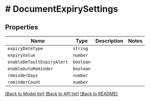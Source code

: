 # # DocumentExpirySettings



## Properties

Name | Type | Description | Notes
------------ | ------------- | ------------- | -------------
| `expiryDateType` | ```string``` |   |  |
| `expiryValue` | ```number``` |   |  |
| `enableDefaultExpiryAlert` | ```boolean``` |   |  |
| `enableAutoReminder` | ```boolean``` |   |  |
| `reminderDays` | ```number``` |   |  |
| `reminderCount` | ```number``` |   |  |

[[Back to Model list]](../README.md#models) [[Back to API list]](../README.md#api-endpoints) [[Back to README]](../README.md)
